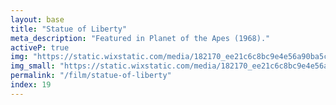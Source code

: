 ```yaml
---
layout: base
title: "Statue of Liberty"
meta_description: "Featured in Planet of the Apes (1968)."
activeP: true
img: "https://static.wixstatic.com/media/182170_ee21c6c8bc9e4e56a90ba5c343ee1e4e~mv2.jpg"
img_small: "https://static.wixstatic.com/media/182170_ee21c6c8bc9e4e56a90ba5c343ee1e4e~mv2.jpg"
permalink: "/film/statue-of-liberty"
index: 19
---
```

